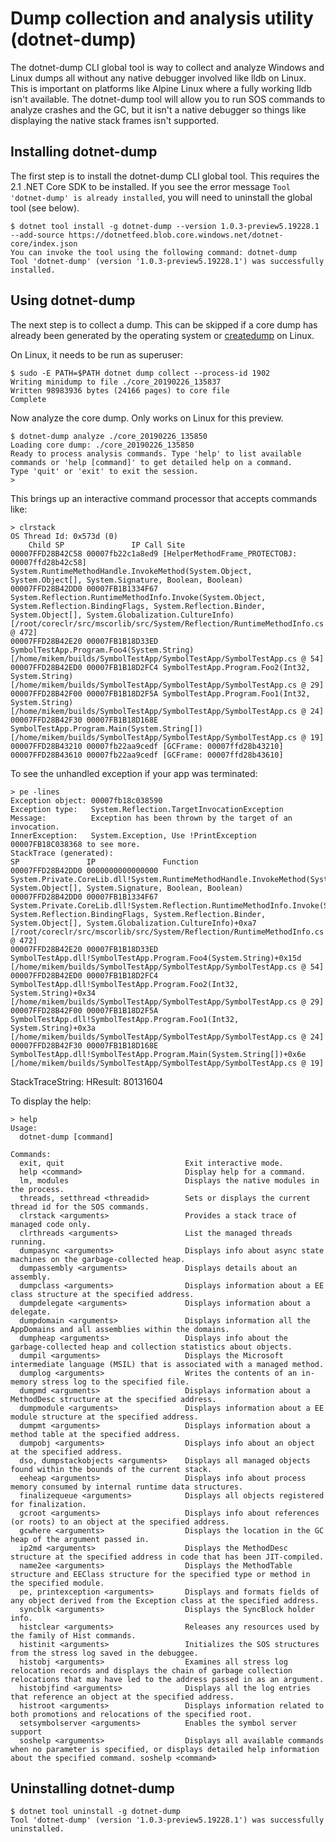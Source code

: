 Dump collection and analysis utility (dotnet-dump)
==================================================

The dotnet-dump CLI global tool is way to collect and analyze Windows and Linux dumps all without any native debugger involved like lldb on Linux. This is important on platforms like Alpine Linux where a fully working lldb isn't available. The dotnet-dump tool will allow you to run SOS commands to analyze crashes and the GC, but it isn't a native debugger so things like displaying the native stack frames isn't supported.

## Installing dotnet-dump

The first step is to install the dotnet-dump CLI global tool. This requires the 2.1 .NET Core SDK to be installed. If you see the error message `Tool 'dotnet-dump' is already installed`, you will need to uninstall the global tool (see below). 

    $ dotnet tool install -g dotnet-dump --version 1.0.3-preview5.19228.1 --add-source https://dotnetfeed.blob.core.windows.net/dotnet-core/index.json
    You can invoke the tool using the following command: dotnet-dump
    Tool 'dotnet-dump' (version '1.0.3-preview5.19228.1') was successfully installed.

## Using dotnet-dump

The next step is to collect a dump. This can be skipped if a core dump has already been generated by the operating system or [createdump](https://github.com/dotnet/coreclr/blob/master/Documentation/botr/xplat-minidump-generation.md#configurationpolicy) on Linux.

On Linux, it needs to be run as superuser:
     
    $ sudo -E PATH=$PATH dotnet dump collect --process-id 1902
    Writing minidump to file ./core_20190226_135837
    Written 98983936 bytes (24166 pages) to core file
    Complete

Now analyze the core dump. Only works on Linux for this preview.

    $ dotnet-dump analyze ./core_20190226_135850
    Loading core dump: ./core_20190226_135850
    Ready to process analysis commands. Type 'help' to list available commands or 'help [command]' to get detailed help on a command.
    Type 'quit' or 'exit' to exit the session.
    >

This brings up an interactive command processor that accepts commands like:

    > clrstack
    OS Thread Id: 0x573d (0)
        Child SP               IP Call Site
    00007FFD28B42C58 00007fb22c1a8ed9 [HelperMethodFrame_PROTECTOBJ: 00007ffd28b42c58] System.RuntimeMethodHandle.InvokeMethod(System.Object, System.Object[], System.Signature, Boolean, Boolean)
    00007FFD28B42DD0 00007FB1B1334F67 System.Reflection.RuntimeMethodInfo.Invoke(System.Object, System.Reflection.BindingFlags, System.Reflection.Binder, System.Object[], System.Globalization.CultureInfo) [/root/coreclr/src/mscorlib/src/System/Reflection/RuntimeMethodInfo.cs @ 472]
    00007FFD28B42E20 00007FB1B18D33ED SymbolTestApp.Program.Foo4(System.String) [/home/mikem/builds/SymbolTestApp/SymbolTestApp/SymbolTestApp.cs @ 54]
    00007FFD28B42ED0 00007FB1B18D2FC4 SymbolTestApp.Program.Foo2(Int32, System.String) [/home/mikem/builds/SymbolTestApp/SymbolTestApp/SymbolTestApp.cs @ 29]
    00007FFD28B42F00 00007FB1B18D2F5A SymbolTestApp.Program.Foo1(Int32, System.String) [/home/mikem/builds/SymbolTestApp/SymbolTestApp/SymbolTestApp.cs @ 24]
    00007FFD28B42F30 00007FB1B18D168E SymbolTestApp.Program.Main(System.String[]) [/home/mikem/builds/SymbolTestApp/SymbolTestApp/SymbolTestApp.cs @ 19]
    00007FFD28B43210 00007fb22aa9cedf [GCFrame: 00007ffd28b43210]
    00007FFD28B43610 00007fb22aa9cedf [GCFrame: 00007ffd28b43610]

To see the unhandled exception if your app was terminated:

    > pe -lines
    Exception object: 00007fb18c038590
    Exception type:   System.Reflection.TargetInvocationException
    Message:          Exception has been thrown by the target of an invocation.
    InnerException:   System.Exception, Use !PrintException 00007FB18C038368 to see more.
    StackTrace (generated):
    SP               IP               Function
    00007FFD28B42DD0 0000000000000000 System.Private.CoreLib.dll!System.RuntimeMethodHandle.InvokeMethod(System.Object, System.Object[], System.Signature, Boolean, Boolean)
    00007FFD28B42DD0 00007FB1B1334F67 System.Private.CoreLib.dll!System.Reflection.RuntimeMethodInfo.Invoke(System.Object, System.Reflection.BindingFlags, System.Reflection.Binder, System.Object[], System.Globalization.CultureInfo)+0xa7 [/root/coreclr/src/mscorlib/src/System/Reflection/RuntimeMethodInfo.cs @ 472]
    00007FFD28B42E20 00007FB1B18D33ED SymbolTestApp.dll!SymbolTestApp.Program.Foo4(System.String)+0x15d [/home/mikem/builds/SymbolTestApp/SymbolTestApp/SymbolTestApp.cs @ 54]
    00007FFD28B42ED0 00007FB1B18D2FC4 SymbolTestApp.dll!SymbolTestApp.Program.Foo2(Int32, System.String)+0x34 [/home/mikem/builds/SymbolTestApp/SymbolTestApp/SymbolTestApp.cs @ 29]
    00007FFD28B42F00 00007FB1B18D2F5A SymbolTestApp.dll!SymbolTestApp.Program.Foo1(Int32, System.String)+0x3a [/home/mikem/builds/SymbolTestApp/SymbolTestApp/SymbolTestApp.cs @ 24]
    00007FFD28B42F30 00007FB1B18D168E SymbolTestApp.dll!SymbolTestApp.Program.Main(System.String[])+0x6e [/home/mikem/builds/SymbolTestApp/SymbolTestApp/SymbolTestApp.cs @ 19]

StackTraceString: <none>
HResult: 80131604

To display the help:

    > help
    Usage:
      dotnet-dump [command]

    Commands:
      exit, quit                           Exit interactive mode.
      help <command>                       Display help for a command.
      lm, modules                          Displays the native modules in the process.
      threads, setthread <threadid>        Sets or displays the current thread id for the SOS commands.
      clrstack <arguments>                 Provides a stack trace of managed code only.
      clrthreads <arguments>               List the managed threads running.
      dumpasync <arguments>                Displays info about async state machines on the garbage-collected heap.
      dumpassembly <arguments>             Displays details about an assembly.
      dumpclass <arguments>                Displays information about a EE class structure at the specified address.
      dumpdelegate <arguments>             Displays information about a delegate.
      dumpdomain <arguments>               Displays information all the AppDomains and all assemblies within the domains.
      dumpheap <arguments>                 Displays info about the garbage-collected heap and collection statistics about objects.
      dumpil <arguments>                   Displays the Microsoft intermediate language (MSIL) that is associated with a managed method.
      dumplog <arguments>                  Writes the contents of an in-memory stress log to the specified file.
      dumpmd <arguments>                   Displays information about a MethodDesc structure at the specified address.
      dumpmodule <arguments>               Displays information about a EE module structure at the specified address.
      dumpmt <arguments>                   Displays information about a method table at the specified address.
      dumpobj <arguments>                  Displays info about an object at the specified address.
      dso, dumpstackobjects <arguments>    Displays all managed objects found within the bounds of the current stack.
      eeheap <arguments>                   Displays info about process memory consumed by internal runtime data structures.
      finalizequeue <arguments>            Displays all objects registered for finalization.
      gcroot <arguments>                   Displays info about references (or roots) to an object at the specified address.
      gcwhere <arguments>                  Displays the location in the GC heap of the argument passed in.
      ip2md <arguments>                    Displays the MethodDesc structure at the specified address in code that has been JIT-compiled.
      name2ee <arguments>                  Displays the MethodTable structure and EEClass structure for the specified type or method in the specified module.
      pe, printexception <arguments>       Displays and formats fields of any object derived from the Exception class at the specified address.
      syncblk <arguments>                  Displays the SyncBlock holder info.
      histclear <arguments>                Releases any resources used by the family of Hist commands.
      histinit <arguments>                 Initializes the SOS structures from the stress log saved in the debuggee.
      histobj <arguments>                  Examines all stress log relocation records and displays the chain of garbage collection relocations that may have led to the address passed in as an argument.
      histobjfind <arguments>              Displays all the log entries that reference an object at the specified address.
      histroot <arguments>                 Displays information related to both promotions and relocations of the specified root.
      setsymbolserver <arguments>          Enables the symbol server support
      soshelp <arguments>                  Displays all available commands when no parameter is specified, or displays detailed help information about the specified command. soshelp <command>

## Uninstalling dotnet-dump 

    $ dotnet tool uninstall -g dotnet-dump
    Tool 'dotnet-dump' (version '1.0.3-preview5.19228.1') was successfully uninstalled.
